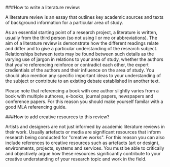 ###How to write a literature review:

A literature review is an essay that outlines key academic sources and texts of background information for a particular area of study.   

As an essential starting point of a research project, a literature is written, usually from the third person (so not using I or me or abbreviations).
The aim of a literature review is demonstrate how the different readings relate and differ and to give a particular understanding of the research
subject. Relationships between texts may be found between such details as the varying use of jargon in relations to your area of study, whether the authors
that you're referencing reinforce or contradict each other, the expert credientials of the authors and their influence on the area of study. 
You should also mention any specific important ideas to your understanding of the subject or contribute to an existing debate established in another
text.

Please note that referencing a book with one author slightly varies from a book with multiple authores, e-books, journal papers, newspapers and 
conference papers. For this reason you should make yourself familar with a good MLA referencing guide.

###How to add creative resources to this review?

Artists and designers are not just informed by academic literature reviews in their work. Usually artefacts or media are significant resources 
that inform research being conducted for "creative works". For this reason you can also include references to creative resources such as artefacts
(art or design), environments, projects, systems and services. You must be able to critically and objectively argue how these resources significantly
contribute to your creative understanding of your research topic and work in the field. 
